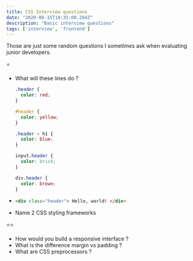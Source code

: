 ```yaml
---
title: CSS Interview questions
date: "2020-08-15T18:35:00.284Z"
description: "Basic interview questions"
tags: ['interview', 'frontend']
---
```


Those are just some random questions I sometimes ask when evaluating junior developers.

⭐

- What will these lines do ?

  ```css
  .header {
    color: red;
  }

  #header {
    color: yellow;
  }

  .header > h1 {
    color: blue;
  }

  input.header {
    color: brick;
  }

  div.header {
    color: brown;
  }

  ```

- ```html
  <div class="header"> Hello, world! </div>
  ```

- Name 2 CSS styling frameworks

⭐⭐

- How would you build a responsive interface ?
- What is the difference margin vs padding ?
- What are CSS preprocessors ?
